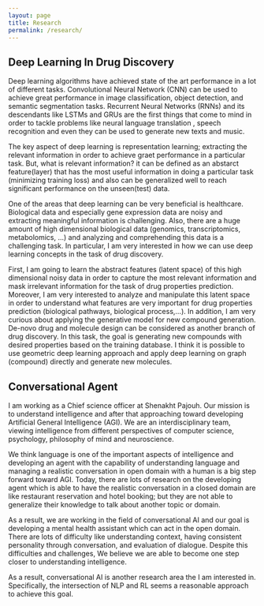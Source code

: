 ```yaml
---
layout: page
title: Research
permalink: /research/
---
```


## Deep Learning In Drug Discovery
Deep learning algorithms have achieved state of the art performance in a lot of different tasks. 
Convolutional Neural Network (CNN) can be used to achieve great performance in image classification, object detection, and semantic segmentation tasks. Recurrent Neural Networks (RNNs) and its descendants like LSTMs and GRUs are the 
first things that come to mind in order to tackle problems like neural language translation
, speech recognition and even they can be used to generate new texts and music.

The key aspect of deep learning is representation learning; extracting the relevant information in order to achieve graet performance in a particular task. 
But, what is relevant information? it can be defined as an abstarct feature(layer) that has the most useful information in doing a 
particular task (minimizing training loss) and also can be generalized well to reach significant performance on the unseen(test) data. 

One of the areas that deep learning can be very beneficial is healthcare. Biological data and especially gene expression data are noisy and extracting meaningful information is challenging. 
Also, there are a huge amount of high dimensional biological data (genomics, transcriptomics, metabolomics, ...) and analyzing and comprehending this data
is a challenging task. In particular, I am very interested in how we can use deep learning concepts in the task of drug discovery.

First, I am going to learn the abstract features (latent space) of this high dimensional noisy data in order to capture the most relevant information and mask irrelevant information for the task of drug properties prediction. Moreover, I am very interested to analyze and manipulate this latent space in
order to understand what features are very important for drug properties prediction (biological pathways, biological process,...).
In addition, I am very curious about applying the generative model for new compound generation. De-novo drug and molecule design 
can be considered as another branch of drug discovery. In this task, the goal is generating new compounds with desired properties 
based on the training database. I think it is possible to use geometric deep learning approach and apply deep learning on graph (compound) directly and generate new molecules.


## Conversational Agent
I am working as a Chief science officer at Shenakht Pajouh. Our mission is to understand intelligence and after that approaching toward developing Artificial General Intelligence (AGI). We are an interdisciplinary team, viewing intelligence from different perspectives of computer science, psychology, philosophy of mind and neuroscience. 

We think language is one of the important aspects of intelligence and developing an agent with the capability of understanding language and managing a realistic conversation in open domain with a human is a big step forward toward AGI. Today, there are lots of research on the developing agent which is able to have the realistic conversation in a closed domain are like restaurant reservation and hotel booking; but they are not able to generalize their knowledge to talk about another topic or domain. 

As a result, we are working in the field of conversational AI and our goal is developing a mental health assistant which can act in the open domain. There are lots of difficulty like understanding context, having consistent personality through conversation, and evaluation of dialogue. Despite this difficulties and challenges, We believe we are able to become one step closer to understanding intelligence.

As a result, conversational AI is another research area the I am interested in. Specifically, the intersection of NLP and RL seems a reasonable approach to achieve this goal. 
